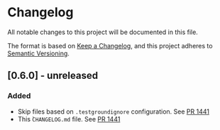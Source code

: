 # Changelog
All notable changes to this project will be documented in this file.

The format is based on [Keep a Changelog](https://keepachangelog.com/en/1.0.0/),
and this project adheres to [Semantic Versioning](https://semver.org/spec/v2.0.0.html).

## [0.6.0] - unreleased
### Added
- Skip files based on `.testgroundignore` configuration. See [PR 1441]
- This ̀`CHANGELOG.md` file. See [PR 1441]

[PR 1441]: https://github.com/testground/testground/pull/1441